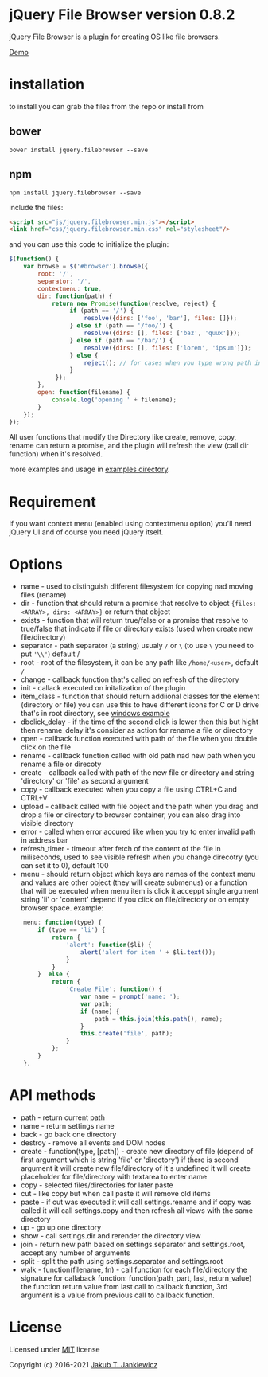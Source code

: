# jQuery File Browser version 0.8.2

jQuery File Browser is a plugin for creating OS like file browsers.

[Demo](http://codepen.io/jcubic/pen/aBKYRR)

# installation

to install you can grab the files from the repo or install from

## bower

```
bower install jquery.filebrowser --save
```

## npm

```
npm install jquery.filebrowser --save
```

include the files:

```html
<script src="js/jquery.filebrowser.min.js"></script>
<link href="css/jquery.filebrowser.min.css" rel="stylesheet"/>
```

and you can use this code to initialize the plugin:

```javascript
$(function() {
    var browse = $('#browser').browse({
        root: '/',
        separator: '/',
        contextmenu: true,
        dir: function(path) {
            return new Promise(function(resolve, reject) {
                 if (path == '/') {
                     resolve({dirs: ['foo', 'bar'], files: []});
                 } else if (path == '/foo/') {
                     resolve({dirs: [], files: ['baz', 'quux']});
                 } else if (path == '/bar/') {
                     resolve({dirs: [], files: ['lorem', 'ipsum']});
                 } else {
                     reject(); // for cases when you type wrong path in address bar
                 }
             });
        },
        open: function(filename) {
            console.log('opening ' + filename);
        }
    });
});
```

All user functions that modify the Directory like create, remove, copy, rename can return a promise,
and the plugin will refresh the view (call dir function) when it's resolved.

more examples and usage in [examples directory](https://github.com/jcubic/jquery.filebrowser/tree/master/examples).

# Requirement

If you want context menu (enabled using contextmenu option) you'll need jQuery UI and of course you need jQuery itself.

# Options

* name - used to distinguish different filesystem for copying nad moving files (rename)
* dir - function that should return a promise that resolve to object `{files: <ARRAY>, dirs: <ARRAY>}` or return that object
* exists - function that will return true/false or a promise that resolve to true/false that indicate if file or directory exists (used when create new file/directory)
* separator - path separator (a string) usualy `/` or `\` (to use `\` you need to put `'\\'`) default /
* root - root of the filesystem, it can be any path like `/home/<user>`, default `/`
* change - callback function that's called on refresh of the directory
* init - callack executed on initalization of the plugin
* item_class - function that should return addiional classes for the element (directory or file) you can use this to have different icons for C or D drive that's in root directory, see [windows example](https://github.com/jcubic/jquery.filebrowser/tree/master/examples/windows.html)
* dbclick_delay - if the time of the second click is lower then this but hight then rename_delay it's consider as action for rename a file or directory
* open - callback function executed with path of the file when you double click on the file
* rename - callback function called with old path nad new path when you rename a file or direcoty
* create - callback called with path of the new file or directory and string 'directory' or 'file' as second argument
* copy - callback executed when you copy a file using CTRL+C and CTRL+V
* upload - callback called with file object and the path when you drag and drop a file or directory to browser container, you can also drag into visible directory
* error - called when error accured like when you try to enter invalid path in address bar
* refresh_timer - timeout after fetch of the content of the file in miliseconds, used to see visible refresh when you change direcotry (you can set it to 0), default 100
* menu - should return object which keys are names of the context menu and values are other object (they will create submenus) or a function that will be executed when menu item is click it acceppt single argument string 'li' or 'content' depend if you click on file/directory or on empty browser space. example:

```javascript
    menu: function(type) {
        if (type == 'li') {
            return {
                'alert': function($li) {
                    alert('alert for item ' + $li.text());
                }
            }
        }  else {
            return {
                'Create File': function() {
                    var name = prompt('name: ');
                    var path;
                    if (name) {
                        path = this.join(this.path(), name);
                    }
                    this.create('file', path);
                }
            };
        }
    },
```

# API methods

* path - return current path
* name - return settings name
* back - go back one directory
* destroy - remove all events and DOM nodes
* create - function(type, [path]) - create new directory of file (depend of first argument which is string 'file' or 'directory') if there is second argument it will create new file/directory of it's undefined it will create placeholder for file/directory with textarea to enter name
* copy - selected files/directories for later paste
* cut - like copy but when call paste it will remove old items
* paste - if cut was executed it will call settings.rename and if copy was called it will call settings.copy and then refresh all views with the same directory
* up - go up one directory
* show - call settings.dir and rerender the directory view
* join - return new path based on settings.separator and settings.root, accept any number of arguments
* split - split the path using settings.separator and settings.root
* walk - function(filename, fn) - call function for each file/directory the signature for callaback function: function(path_part, last, return_value) the function return value from last call to callback function, 3rd argument is a value from previous call to callback function.


# License

Licensed under [MIT](http://opensource.org/licenses/MIT) license

Copyright (c) 2016-2021 [Jakub T. Jankiewicz](https://jcubic.pl/me)
